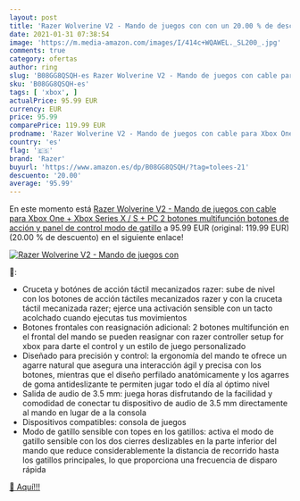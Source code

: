```yaml
---
layout: post
title: 'Razer Wolverine V2 - Mando de juegos con con un 20.00 % de descuento'
date: 2021-01-31 07:38:54
image: 'https://m.media-amazon.com/images/I/414c+WQAWEL._SL200_.jpg'
comments: true
category: ofertas
author: ring
slug: 'B08GG8QSQH-es Razer Wolverine V2 - Mando de juegos con cable para Xbox...'
sku: 'B08GG8QSQH-es'
tags: [ 'xbox', ]
actualPrice: 95.99 EUR
currency: EUR
price: 95.99
comparePrice: 119.99 EUR
prodname: 'Razer Wolverine V2 - Mando de juegos con cable para Xbox One + Xbox Series X / S + PC  2 botones multifunción  botones de acción y panel de control  modo de gatillo'
country: 'es'
flag: '🇪🇸'
brand: 'Razer'
buyurl: 'https://www.amazon.es/dp/B08GG8QSQH/?tag=tolees-21'
descuento: '20.00'
average: '95.99'
---
```


En este momento está [Razer Wolverine V2 - Mando de juegos con cable para Xbox One + Xbox Series X / S + PC  2 botones multifunción  botones de acción y panel de control  modo de gatillo](https://www.amazon.es/dp/B08GG8QSQH/?tag=tolees-21) a 95.99 EUR (original: 119.99 EUR) (20.00 %  de descuento) en el siguiente enlace!

[![Razer Wolverine V2 - Mando de juegos con](https://m.media-amazon.com/images/I/414c+WQAWEL._SL200_.jpg)](https://www.amazon.es/dp/B08GG8QSQH/?tag=tolees-21)

🔎:

- Cruceta y botónes de acción táctil mecanizados razer: sube de nivel con los botones de acción táctiles mecanizados razer y con la cruceta táctil mecanizada razer; ejerce una activación sensible con un tacto acolchado cuando ejecutas tus movimientos
- Botones frontales con reasignación adicional: 2 botones multifunción en el frontal del mando se pueden reasignar con razer controller setup for xbox para darte el control y un estilo de juego personalizado
- Diseñado para precisión y control: la ergonomía del mando te ofrece un agarre natural que asegura una interacción ágil y precisa con los botones, mientras que el diseño perfilado anatómicamente y los agarres de goma antideslizante te permiten jugar todo el día al óptimo nivel
- Salida de audio de 3.5 mm: juega horas disfrutando de la facilidad y comodidad de conectar tu dispositivo de audio de 3.5 mm directamente al mando en lugar de a la consola
- Dispositivos compatibles: consola de juegos
- Modo de gatillo sensible con topes en los gatillos: activa el modo de gatillo sensible con los dos cierres deslizables en la parte inferior del mando que reduce considerablemente la distancia de recorrido hasta los gatillos principales, lo que proporciona una frecuencia de disparo rápida

[🛒 Aquí!!!](https://www.amazon.es/dp/B08GG8QSQH/?tag=tolees-21)

